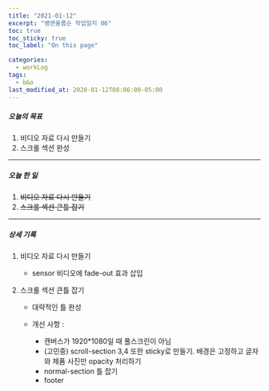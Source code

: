 ```yaml
---
title: "2021-01-12"
excerpt: "뱅앤올룹슨 작업일지 06"
toc: true
toc_sticky: true
toc_label: "On this page"

categories:
  - workLog
tags:
  - b&o
last_modified_at: 2020-01-12T08:06:00-05:00
---
```


##### 오늘의 목표

1. 비디오 자료 다시 만들기
2. 스크롤 섹션 완성

---

##### 오늘 한 일

1. ~~비디오 자료 다시 만들기~~ <br />
2. ~~스크롤 섹션 큰틀 잡기~~

---

##### 상세 기록

1. 비디오 자료 다시 만들기

   - sensor 비디오에 fade-out 효과 삽입

2. 스크롤 섹션 큰틀 잡기

   - 대략적인 틀 완성
   - 개선 사항 :

     - 캔버스가 1920\*1080일 때 풀스크린이 아님
     - (고민중) scroll-section 3,4 또한 sticky로 만들기. 배경은 고정하고 글자와 제품 사진만 opacity 처리하기
     - normal-section 틀 잡기
     - footer

<br />
